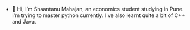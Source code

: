 - 👋 Hi, I’m Shaantanu Mahajan, an economics student studying in Pune. I'm trying to master python currently. I've also learnt quite a bit of C++ and Java.
  
